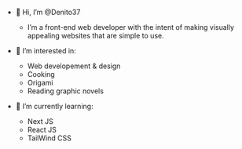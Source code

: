 - 🫡 Hi, I’m @Denito37
  - I’m a front-end web developer with the intent of making visually appealing websites that are simple to use. 

- 💍 I’m interested in:
  - Web developement & design
  - Cooking
  - Origami
  - Reading graphic novels

- 🧐 I’m currently learning:
  - Next JS
  - React JS
  - TailWind CSS


<!---
Denito37/Denito37 is a ✨ special ✨ repository because its `README.md` (this file) appears on your GitHub profile.
You can click the Preview link to take a look at your changes.
--->
